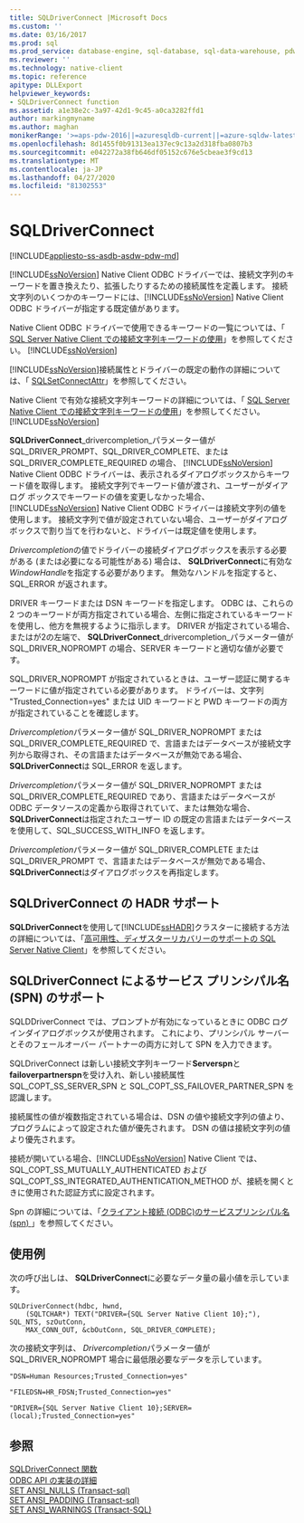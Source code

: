```yaml
---
title: SQLDriverConnect |Microsoft Docs
ms.custom: ''
ms.date: 03/16/2017
ms.prod: sql
ms.prod_service: database-engine, sql-database, sql-data-warehouse, pdw
ms.reviewer: ''
ms.technology: native-client
ms.topic: reference
apitype: DLLExport
helpviewer_keywords:
- SQLDriverConnect function
ms.assetid: a1e38e2c-3a97-42d1-9c45-a0ca3282ffd1
author: markingmyname
ms.author: maghan
monikerRange: '>=aps-pdw-2016||=azuresqldb-current||=azure-sqldw-latest||>=sql-server-2016||=sqlallproducts-allversions||>=sql-server-linux-2017||=azuresqldb-mi-current'
ms.openlocfilehash: 8d1455f0b91313ea137ec9c13a2d318fba0807b3
ms.sourcegitcommit: e042272a38fb646df05152c676e5cbeae3f9cd13
ms.translationtype: MT
ms.contentlocale: ja-JP
ms.lasthandoff: 04/27/2020
ms.locfileid: "81302553"
---
```

# <a name="sqldriverconnect"></a>SQLDriverConnect
[!INCLUDE[appliesto-ss-asdb-asdw-pdw-md](../../includes/appliesto-ss-asdb-asdw-pdw-md.md)]

  [!INCLUDE[ssNoVersion](../../includes/ssnoversion-md.md)] Native Client ODBC ドライバーでは、接続文字列のキーワードを置き換えたり、拡張したりするための接続属性を定義します。 接続文字列のいくつかのキーワードには、[!INCLUDE[ssNoVersion](../../includes/ssnoversion-md.md)] Native Client ODBC ドライバーが指定する既定値があります。  
  
 Native Client ODBC ドライバーで使用できるキーワードの一覧については、「 [SQL Server Native Client での接続文字列キーワードの使用](../../relational-databases/native-client/applications/using-connection-string-keywords-with-sql-server-native-client.md)」を参照してください。 [!INCLUDE[ssNoVersion](../../includes/ssnoversion-md.md)]  
  
 [!INCLUDE[ssNoVersion](../../includes/ssnoversion-md.md)]接続属性とドライバーの既定の動作の詳細については、「 [SQLSetConnectAttr](../../relational-databases/native-client-odbc-api/sqlsetconnectattr.md)」を参照してください。  
  
 Native Client で有効な接続文字列キーワードの詳細については、「 [SQL Server Native Client での接続文字列キーワードの使用](../../relational-databases/native-client/applications/using-connection-string-keywords-with-sql-server-native-client.md)」を参照してください。 [!INCLUDE[ssNoVersion](../../includes/ssnoversion-md.md)]  
  
 **SQLDriverConnect**_drivercompletion_パラメーター値が SQL_DRIVER_PROMPT、SQL_DRIVER_COMPLETE、または SQL_DRIVER_COMPLETE_REQUIRED の場合、 [!INCLUDE[ssNoVersion](../../includes/ssnoversion-md.md)] Native Client ODBC ドライバーは、表示されるダイアログボックスからキーワード値を取得します。 接続文字列でキーワード値が渡され、ユーザーがダイアログ ボックスでキーワードの値を変更しなかった場合、[!INCLUDE[ssNoVersion](../../includes/ssnoversion-md.md)] Native Client ODBC ドライバーは接続文字列の値を使用します。 接続文字列で値が設定されていない場合、ユーザーがダイアログ ボックスで割り当てを行わないと、ドライバーは既定値を使用します。  
  
 *Drivercompletion*の値でドライバーの接続ダイアログボックスを表示する必要がある (または必要になる可能性がある) 場合は、 **SQLDriverConnect**に有効な*WindowHandle*を指定する必要があります。 無効なハンドルを指定すると、SQL_ERROR が返されます。  
  
 DRIVER キーワードまたは DSN キーワードを指定します。 ODBC は、これらの 2 つのキーワードが両方指定されている場合、左側に指定されているキーワードを使用し、他方を無視するように指示します。 DRIVER が指定されている場合、またはが2の左端で、 **SQLDriverConnect**_drivercompletion_パラメーター値が SQL_DRIVER_NOPROMPT の場合、SERVER キーワードと適切な値が必要です。  
  
 SQL_DRIVER_NOPROMPT が指定されているときは、ユーザー認証に関するキーワードに値が指定されている必要があります。 ドライバーは、文字列 "Trusted_Connection=yes" または UID キーワードと PWD キーワードの両方が指定されていることを確認します。  
  
 *Drivercompletion*パラメーター値が SQL_DRIVER_NOPROMPT または SQL_DRIVER_COMPLETE_REQUIRED で、言語またはデータベースが接続文字列から取得され、その言語またはデータベースが無効である場合、 **SQLDriverConnect**は SQL_ERROR を返します。  
  
 *Drivercompletion*パラメーター値が SQL_DRIVER_NOPROMPT または SQL_DRIVER_COMPLETE_REQUIRED であり、言語またはデータベースが ODBC データソースの定義から取得されていて、または無効な場合、 **SQLDriverConnect**は指定されたユーザー ID の既定の言語またはデータベースを使用して、SQL_SUCCESS_WITH_INFO を返します。  
  
 *Drivercompletion*パラメーター値が SQL_DRIVER_COMPLETE または SQL_DRIVER_PROMPT で、言語またはデータベースが無効である場合、 **SQLDriverConnect**はダイアログボックスを再指定します。  
  
## <a name="sqldriverconnect-support-for-high-availability-disaster-recovery"></a>SQLDriverConnect の HADR サポート  
 **SQLDriverConnect**を使用して[!INCLUDE[ssHADR](../../includes/sshadr-md.md)]クラスターに接続する方法の詳細については、「[高可用性、ディザスターリカバリーのサポートの SQL Server Native Client](../../relational-databases/native-client/features/sql-server-native-client-support-for-high-availability-disaster-recovery.md)」を参照してください。  
  
## <a name="sqldriverconnect-support-for-service-principal-names-spns"></a>SQLDriverConnect によるサービス プリンシパル名 (SPN) のサポート  
 SQLDDriverConnect では、プロンプトが有効になっているときに ODBC ログインダイアログボックスが使用されます。 これにより、プリンシパル サーバーとそのフェールオーバー パートナーの両方に対して SPN を入力できます。  
  
 SQLDriverConnect は新しい接続文字列キーワード**Serverspn**と**failoverpartnerspn**を受け入れ、新しい接続属性 SQL_COPT_SS_SERVER_SPN と SQL_COPT_SS_FAILOVER_PARTNER_SPN を認識します。  
  
 接続属性の値が複数指定されている場合は、DSN の値や接続文字列の値より、プログラムによって設定された値が優先されます。 DSN の値は接続文字列の値より優先されます。  
  
 接続が開いている場合、[!INCLUDE[ssNoVersion](../../includes/ssnoversion-md.md)] Native Client では、SQL_COPT_SS_MUTUALLY_AUTHENTICATED および SQL_COPT_SS_INTEGRATED_AUTHENTICATION_METHOD が、接続を開くときに使用された認証方式に設定されます。  
  
 Spn の詳細については、「[クライアント接続 &#40;ODBC&#41;のサービスプリンシパル名 &#40;spn&#41; ](../../relational-databases/native-client/odbc/service-principal-names-spns-in-client-connections-odbc.md)」を参照してください。  
  
## <a name="examples"></a>使用例  
 次の呼び出しは、 **SQLDriverConnect**に必要なデータ量の最小値を示しています。  
  
```  
SQLDriverConnect(hdbc, hwnd,  
    (SQLTCHAR*) TEXT("DRIVER={SQL Server Native Client 10};"), SQL_NTS, szOutConn,  
    MAX_CONN_OUT, &cbOutConn, SQL_DRIVER_COMPLETE);  
```  
  
 次の接続文字列は、 *Drivercompletion*パラメーター値が SQL_DRIVER_NOPROMPT 場合に最低限必要なデータを示しています。  
  
```  
"DSN=Human Resources;Trusted_Connection=yes"  
  
"FILEDSN=HR_FDSN;Trusted_Connection=yes"  
  
"DRIVER={SQL Server Native Client 10};SERVER=(local);Trusted_Connection=yes"  
```  
  
## <a name="see-also"></a>参照  
 [SQLDriverConnect 関数](https://go.microsoft.com/fwlink/?LinkId=59340)   
 [ODBC API の実装の詳細](../../relational-databases/native-client-odbc-api/odbc-api-implementation-details.md)   
 [SET ANSI_NULLS &#40;Transact-sql&#41;](../../t-sql/statements/set-ansi-nulls-transact-sql.md)   
 [SET ANSI_PADDING &#40;Transact-sql&#41;](../../t-sql/statements/set-ansi-padding-transact-sql.md)   
 [SET ANSI_WARNINGS &#40;Transact-SQL&#41;](../../t-sql/statements/set-ansi-warnings-transact-sql.md)  
  
  
